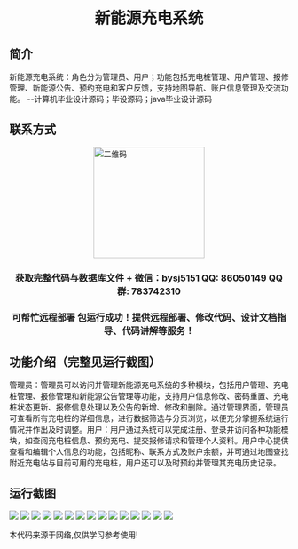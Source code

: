 <p><h1 align="center">新能源充电系统</h1></p>

## 简介
新能源充电系统：角色分为管理员、用户；功能包括充电桩管理、用户管理、报修管理、新能源公告、预约充电和客户反馈，支持地图导航、账户信息管理及交流功能。    --计算机毕业设计源码；毕设源码；java毕业设计源码


## 联系方式
<img src="https://bs-1329754181.cos.ap-shanghai.myqcloud.com/wx.jpg" alt="二维码" style="display: block; margin: 0 auto;" width="200px">
<p><h3 align="center">获取完整代码与数据库文件 + 微信：bysj5151 QQ: 86050149 QQ群: 783742310</h3></p>
<p><h3 align="center">可帮忙远程部署 包运行成功！提供远程部署、修改代码、设计文档指导、代码讲解等服务！</h3></p>

## 功能介绍（完整见运行截图）
管理员：管理员可以访问并管理新能源充电系统的多种模块，包括用户管理、充电桩管理、报修管理和新能源公告管理等功能，支持用户信息修改、密码重置、充电桩状态更新、报修信息处理以及公告的新增、修改和删除。通过管理界面，管理员可查看所有充电桩的详细信息，进行数据筛选与分页浏览，以便充分掌握系统运行情况并作出及时调整。用户：用户通过系统可以完成注册、登录并访问各种功能模块，如查阅充电桩信息、预约充电、提交报修请求和管理个人资料。用户中心提供查看和编辑个人信息的功能，包括昵称、联系方式及账户余额，并可通过地图查找附近充电站与目前可用的充电桩，用户还可以及时预约并管理其充电历史记录。


## 运行截图
![](https://bs-1329754181.cos.ap-shanghai.myqcloud.com/spring/NewEnergyChargingSystem/img/001.jpg)
![](https://bs-1329754181.cos.ap-shanghai.myqcloud.com/spring/NewEnergyChargingSystem/img/002.jpg)
![](https://bs-1329754181.cos.ap-shanghai.myqcloud.com/spring/NewEnergyChargingSystem/img/003.jpg)
![](https://bs-1329754181.cos.ap-shanghai.myqcloud.com/spring/NewEnergyChargingSystem/img/004.jpg)
![](https://bs-1329754181.cos.ap-shanghai.myqcloud.com/spring/NewEnergyChargingSystem/img/005.jpg)
![](https://bs-1329754181.cos.ap-shanghai.myqcloud.com/spring/NewEnergyChargingSystem/img/006.jpg)
![](https://bs-1329754181.cos.ap-shanghai.myqcloud.com/spring/NewEnergyChargingSystem/img/007.jpg)
![](https://bs-1329754181.cos.ap-shanghai.myqcloud.com/spring/NewEnergyChargingSystem/img/008.jpg)
![](https://bs-1329754181.cos.ap-shanghai.myqcloud.com/spring/NewEnergyChargingSystem/img/009.jpg)
![](https://bs-1329754181.cos.ap-shanghai.myqcloud.com/spring/NewEnergyChargingSystem/img/010.jpg)
![](https://bs-1329754181.cos.ap-shanghai.myqcloud.com/spring/NewEnergyChargingSystem/img/011.jpg)
![](https://bs-1329754181.cos.ap-shanghai.myqcloud.com/spring/NewEnergyChargingSystem/img/012.jpg)
![](https://bs-1329754181.cos.ap-shanghai.myqcloud.com/spring/NewEnergyChargingSystem/img/013.jpg)
![](https://bs-1329754181.cos.ap-shanghai.myqcloud.com/spring/NewEnergyChargingSystem/img/014.jpg)
![](https://bs-1329754181.cos.ap-shanghai.myqcloud.com/spring/NewEnergyChargingSystem/img/015.jpg)

<p>本代码来源于网络,仅供学习参考使用!</p>
